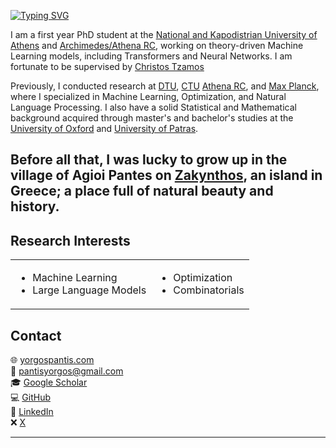 [![Typing SVG](https://readme-typing-svg.demolab.com/?lines=Hi,+I'm+Yorgos+Pantis)](https://git.io/typing-svg)

I am a first year PhD student at the [National and Kapodistrian University of Athens](https://www.di.uoa.gr/en) and [Archimedes/Athena RC](https://archimedesai.gr/en/), working on theory-driven Machine Learning models, including Transformers and Neural Networks. I am fortunate to be supervised by [Christos Tzamos](https://tzamos.com)

Previously, I conducted research at [DTU](https://www.compute.dtu.dk/), [CTU](https://fel.cvut.cz/en) [Athena RC](https://www.athenarc.gr/en/imsi), and [Max Planck](https://www.mis.mpg.de/), where I specialized in Machine Learning, Optimization, and Natural Language Processing. I also have a solid Statistical and Mathematical background acquired through master's and bachelor's studies at the [University of Oxford](https://www.stats.ox.ac.uk/) and [University of Patras](https://www.math.upatras.gr/en).

Before all that, I was lucky to grow up in the village of Agioi Pantes on [Zakynthos](https://en.wikipedia.org/wiki/Zakynthos), an island in Greece; a place full of natural beauty and history.
---

## Research Interests

<table>
  <tr>
    <td>

- Machine Learning  
- Large Language Models

</td>
    <td>

- Optimization  
- Combinatorials

</td>
  </tr>
</table>


## Contact

🌐 [yorgospantis.com](https://yorgospantis.com/)  
📧 [pantisyorgos@gmail.com](mailto:pantisyorgos@gmail.com)  
🎓 [Google Scholar](https://scholar.google.com/citations?user=SkQq70gAAAAJ&hl=en&oi=ao)  
💻 [GitHub](https://github.com/yorgospantis)  
🔗 [LinkedIn](https://www.linkedin.com/in/yorgospantis)  
❌ [X](https://x.com/yorgos_pantis)

---

